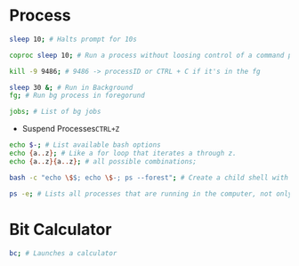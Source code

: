 # Process

```bash
sleep 10; # Halts prompt for 10s
```

```bash
coproc sleep 10; # Run a process without loosing control of a command prompt
```

```bash
kill -9 9486; # 9486 -> processID or CTRL + C if it's in the fg
```

```bash
sleep 30 &; # Run in Background
fg; # Run bg process in foregorund
```

```bash
jobs; # List of bg jobs
```

- Suspend Processes`CTRL+Z`

```bash
echo $-; # List available bash options
echo {a..z}; # Like a for loop that iterates a through z.
echo {a..z}{a..z}; # all possible combinations;
```

```bash
bash -c "echo \$$; echo \$-; ps --forest"; # Create a child shell with limited options.
```

```bash
ps -e; # Lists all processes that are running in the computer, not only the shell.
```

# Bit Calculator
```bash
bc; # Launches a calculator
```